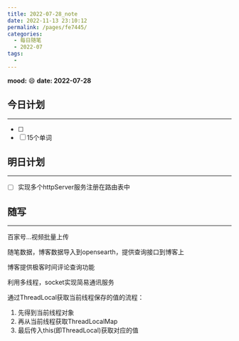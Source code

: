 ```yaml
---
title: 2022-07-28_note
date: 2022-11-13 23:10:12
permalink: /pages/fe7445/
categories:
  - 每日随笔
  - 2022-07
tags:
  - 
---
```

**mood:** :smile:  									**date: 2022-07-28**  
## 今日计划  
------
- [ ]  
- [ ]  15个单词
## 明日计划  
------
- [ ]  实现多个httpServer服务注册在路由表中
## 随写 
------

百家号...视频批量上传

随笔数据，博客数据导入到opensearth，提供查询接口到博客上

博客提供极客时间评论查询功能

利用多线程，socket实现简易通讯服务





通过ThreadLocal获取当前线程保存的值的流程：

1. 先得到当前线程对象
2. 再从当前线程获取ThreadLocalMap
3. 最后传入this(即ThreadLocal)获取对应的值